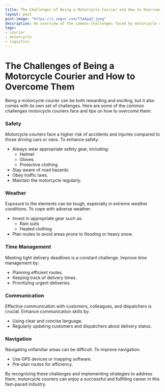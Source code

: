 ```yaml
---
title: The Challenges of Being a Motorcycle Courier and How to Overcome Them
layout: post
post-image: "https://i.imgur.com/T3aApqZ.jpeg"
description: An overview of the common challenges faced by motorcycle couriers and practical tips on how to overcome them, covering aspects like safety, weather conditions, time management, communication, and navigation.
tags:
- courier
- motorcycle
- logistics
---
```


# The Challenges of Being a Motorcycle Courier and How to Overcome Them

Being a motorcycle courier can be both rewarding and exciting, but it also comes with its own set of challenges. Here are some of the common challenges motorcycle couriers face and tips on how to overcome them:

### Safety
Motorcycle couriers face a higher risk of accidents and injuries compared to those driving cars or vans. To enhance safety:

- Always wear appropriate safety gear, including:
  - Helmet
  - Gloves
  - Protective clothing
- Stay aware of road hazards.
- Obey traffic laws.
- Maintain the motorcycle regularly.

### Weather
Exposure to the elements can be tough, especially in extreme weather conditions. To cope with adverse weather:

- Invest in appropriate gear such as:
  - Rain suits
  - Heated clothing
- Plan routes to avoid areas prone to flooding or heavy snow.

### Time Management
Meeting tight delivery deadlines is a constant challenge. Improve time management by:

- Planning efficient routes.
- Keeping track of delivery times.
- Prioritizing urgent deliveries.

### Communication
Effective communication with customers, colleagues, and dispatchers is crucial. Enhance communication skills by:

- Using clear and concise language.
- Regularly updating customers and dispatchers about delivery status.

### Navigation
Navigating unfamiliar areas can be difficult. To improve navigation:

- Use GPS devices or mapping software.
- Pre-plan routes for efficiency.

By recognizing these challenges and implementing strategies to address them, motorcycle couriers can enjoy a successful and fulfilling career in this fast-paced industry.
